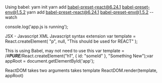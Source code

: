 Using babel:
yarn init
yarn add babel-preset-react@6.24.1 babel-preset-env@1.5.2
yarn add babel-preset-react@6.24.1 babel-preset-env@1.5.2 --watch


console.log('app.js is running');

JSX - Javascript XML
Javascript syntax extension
var template = React.createElement(
    "p",
    null,
    "This should be used for REACT"
);

This is using Babel, may not need to use this
var template = /*#__PURE__*/React.createElement("h1", {
    id: "someId"
}, "Something New");var appRoot = document.getElementById('app');

ReactDOM takes two arguments
takes template
ReactDOM.render(template, appRoot)